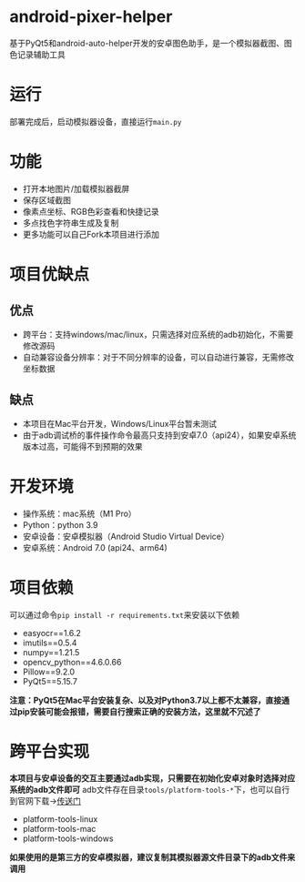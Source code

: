 # android-pixer-helper
基于PyQt5和android-auto-helper开发的安卓图色助手，是一个模拟器截图、图色记录辅助工具
# 运行
部署完成后，启动模拟器设备，直接运行`main.py`
# 功能
- 打开本地图片/加载模拟器截屏
- 保存区域截图
- 像素点坐标、RGB色彩查看和快捷记录
- 多点找色字符串生成及复制
- 更多功能可以自己Fork本项目进行添加
# 项目优缺点
## 优点
- 跨平台：支持windows/mac/linux，只需选择对应系统的adb初始化，不需要修改源码
- 自动兼容设备分辨率：对于不同分辨率的设备，可以自动进行兼容，无需修改坐标数据
## 缺点
- 本项目在Mac平台开发，Windows/Linux平台暂未测试
- 由于adb调试桥的事件操作命令最高只支持到安卓7.0（api24），如果安卓系统版本过高，可能得不到预期的效果
# 开发环境
- 操作系统：mac系统（M1 Pro）
- Python：python 3.9
- 安卓设备：安卓模拟器（Android Studio Virtual Device）
- 安卓系统：Android 7.0 (api24、arm64)
# 项目依赖
可以通过命令`pip install -r requirements.txt`来安装以下依赖
- easyocr==1.6.2
- imutils==0.5.4
- numpy==1.21.5
- opencv_python==4.6.0.66
- Pillow==9.2.0
- PyQt5==5.15.7

**注意：PyQt5在Mac平台安装复杂、以及对Python3.7以上都不太兼容，直接通过pip安装可能会报错，需要自行搜索正确的安装方法，这里就不冗述了**

# 跨平台实现
**本项目与安卓设备的交互主要通过adb实现，只需要在初始化安卓对象时选择对应系统的adb文件即可**
adb文件存在目录`tools/platform-tools-*`下，也可以自行到官网下载->[传送门](https://developer.android.com/studio/command-line/adb)
- platform-tools-linux
- platform-tools-mac
- platform-tools-windows

**如果使用的是第三方的安卓模拟器，建议复制其模拟器源文件目录下的adb文件来调用**